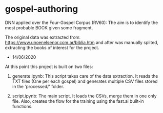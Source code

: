 # gospel-authoring
DNN applied over the Four-Gospel Corpus (RV60): The aim is to identify the most probable BOOK given some fragment.

The original data was extracted from: https://www.unoenelsenor.com.ar/biblia.htm and after was manually splited, extracting the books of interest for the project.

- 14/06/2020

At this point this project is built on two files:

1. generate.ipynb: This script takes care of the data extraction. It reads the TXT files (One per each gospel) and generates multiple CSV files stored in the 'processed/' folder. 

2. script.ipynb: The main script. It loads the CSVs, merge them in one only file. Also, creates the flow for the training using the fast.ai built-in functions. 

